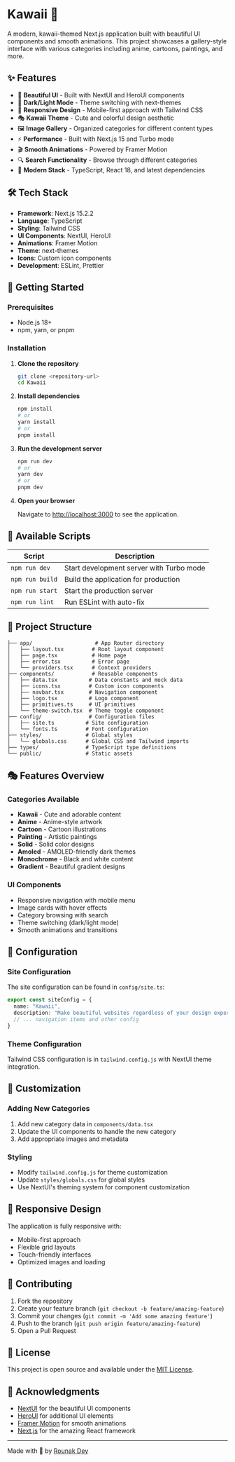 # Kawaii 🌸


A modern, kawaii-themed Next.js application built with beautiful UI components and smooth animations. This project showcases a gallery-style interface with various categories including anime, cartoons, paintings, and more.

## ✨ Features

- 🎨 **Beautiful UI** - Built with NextUI and HeroUI components
- 🌙 **Dark/Light Mode** - Theme switching with next-themes
- 📱 **Responsive Design** - Mobile-first approach with Tailwind CSS
- 🎭 **Kawaii Theme** - Cute and colorful design aesthetic
- 🖼️ **Image Gallery** - Organized categories for different content types
- ⚡ **Performance** - Built with Next.js 15 and Turbo mode
- 🎬 **Smooth Animations** - Powered by Framer Motion
- 🔍 **Search Functionality** - Browse through different categories
- 💎 **Modern Stack** - TypeScript, React 18, and latest dependencies

## 🛠️ Tech Stack

- **Framework**: Next.js 15.2.2
- **Language**: TypeScript
- **Styling**: Tailwind CSS
- **UI Components**: NextUI, HeroUI
- **Animations**: Framer Motion
- **Theme**: next-themes
- **Icons**: Custom icon components
- **Development**: ESLint, Prettier

## 🚀 Getting Started

### Prerequisites

- Node.js 18+ 
- npm, yarn, or pnpm

### Installation

1. **Clone the repository**
   ```bash
   git clone <repository-url>
   cd Kawaii
   ```

2. **Install dependencies**
   ```bash
   npm install
   # or
   yarn install
   # or
   pnpm install
   ```

3. **Run the development server**
   ```bash
   npm run dev
   # or
   yarn dev
   # or
   pnpm dev
   ```

4. **Open your browser**
   
   Navigate to [http://localhost:3000](http://localhost:3000) to see the application.

## 📜 Available Scripts

| Script | Description |
|--------|-------------|
| `npm run dev` | Start development server with Turbo mode |
| `npm run build` | Build the application for production |
| `npm run start` | Start the production server |
| `npm run lint` | Run ESLint with auto-fix |

## 🎨 Project Structure

```
├── app/                    # App Router directory
│   ├── layout.tsx         # Root layout component
│   ├── page.tsx           # Home page
│   ├── error.tsx          # Error page
│   └── providers.tsx      # Context providers
├── components/            # Reusable components
│   ├── data.tsx          # Data constants and mock data
│   ├── icons.tsx         # Custom icon components
│   ├── navbar.tsx        # Navigation component
│   ├── logo.tsx          # Logo component
│   ├── primitives.ts     # UI primitives
│   └── theme-switch.tsx  # Theme toggle component
├── config/               # Configuration files
│   ├── site.ts          # Site configuration
│   └── fonts.ts         # Font configuration
├── styles/              # Global styles
│   └── globals.css      # Global CSS and Tailwind imports
├── types/               # TypeScript type definitions
└── public/              # Static assets
```

## 🎭 Features Overview

### Categories Available
- **Kawaii** - Cute and adorable content
- **Anime** - Anime-style artwork
- **Cartoon** - Cartoon illustrations
- **Painting** - Artistic paintings
- **Solid** - Solid color designs
- **Amoled** - AMOLED-friendly dark themes
- **Monochrome** - Black and white content
- **Gradient** - Beautiful gradient designs

### UI Components
- Responsive navigation with mobile menu
- Image cards with hover effects
- Category browsing with search
- Theme switching (dark/light mode)
- Smooth animations and transitions

## 🔧 Configuration

### Site Configuration
The site configuration can be found in `config/site.ts`:

```typescript
export const siteConfig = {
  name: "Kawaii",
  description: "Make beautiful websites regardless of your design experience.",
  // ... navigation items and other config
}
```

### Theme Configuration
Tailwind CSS configuration is in `tailwind.config.js` with NextUI theme integration.

## 🎨 Customization

### Adding New Categories
1. Add new category data in `components/data.tsx`
2. Update the UI components to handle the new category
3. Add appropriate images and metadata

### Styling
- Modify `tailwind.config.js` for theme customization
- Update `styles/globals.css` for global styles
- Use NextUI's theming system for component customization

## 📱 Responsive Design

The application is fully responsive with:
- Mobile-first approach
- Flexible grid layouts
- Touch-friendly interfaces
- Optimized images and loading

## 🌟 Contributing

1. Fork the repository
2. Create your feature branch (`git checkout -b feature/amazing-feature`)
3. Commit your changes (`git commit -m 'Add some amazing feature'`)
4. Push to the branch (`git push origin feature/amazing-feature`)
5. Open a Pull Request

## 📄 License

This project is open source and available under the [MIT License](LICENSE).

## 🙏 Acknowledgments

- [NextUI](https://nextui.org/) for the beautiful UI components
- [HeroUI](https://heroui.com/) for additional UI elements
- [Framer Motion](https://www.framer.com/motion/) for smooth animations
- [Next.js](https://nextjs.org/) for the amazing React framework

---

Made with 💖 by [Rounak Dey](https://github.com/rounakdey2003)
